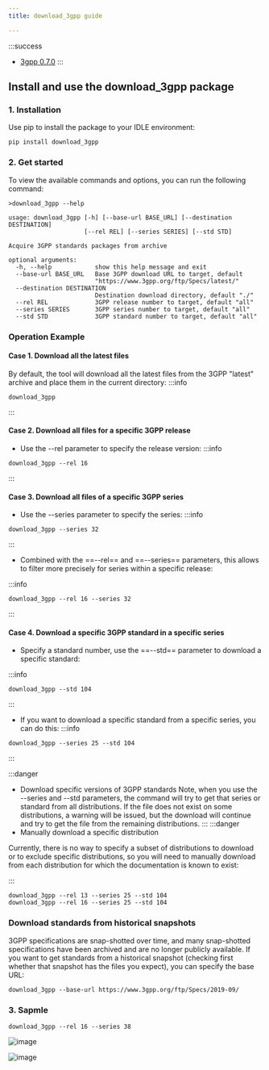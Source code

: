 ```yaml
---
title: download_3gpp guide

---
```


:::success
- [3gpp 0.7.0](https://pypi.org/project/download_3gpp/)
:::

## Install and use the download_3gpp package
### 1. Installation
Use pip to install the package to your IDLE environment:
```bash=
pip install download_3gpp
```
### 2. Get started
To view the available commands and options, you can run the following command:
```bash=
>download_3gpp --help

usage: download_3gpp [-h] [--base-url BASE_URL] [--destination DESTINATION]
                     [--rel REL] [--series SERIES] [--std STD]

Acquire 3GPP standards packages from archive

optional arguments:
  -h, --help            show this help message and exit
  --base-url BASE_URL   Base 3GPP download URL to target, default
                        "https://www.3gpp.org/ftp/Specs/latest/"
  --destination DESTINATION
                        Destination download directory, default "./"
  --rel REL             3GPP release number to target, default "all"
  --series SERIES       3GPP series number to target, default "all"
  --std STD             3GPP standard number to target, default "all"
```

### Operation Example
#### Case 1. Download all the latest files
By default, the tool will download all the latest files from the 3GPP "latest" archive and place them in the current directory:
:::info
```bash=
download_3gpp
```

:::
#### Case 2. Download all files for a specific 3GPP release
- Use the --rel parameter to specify the release version:
:::info
```bash=
download_3gpp --rel 16
```
:::
#### Case 3. Download all files of a specific 3GPP series
- Use the --series parameter to specify the series:
:::info
```bash=
download_3gpp --series 32
```
:::

- Combined with the ==--rel== and ==--series== parameters, this allows to filter more precisely for series within a specific release:

:::info
```bash=
download_3gpp --rel 16 --series 32
```
:::

#### Case 4. Download a specific 3GPP standard in a specific series
- Specify a standard number, use the ==--std== parameter to download a specific standard:

:::info
```bash=
download_3gpp --std 104
```
:::


- If you want to download a specific standard from a specific series, you can do this:
:::info
```bash=
download_3gpp --series 25 --std 104
```
:::

:::danger
- Download specific versions of 3GPP standards
Note, when you use the --series and --std parameters, the command will try to get that series or standard from all distributions. If the file does not exist on some distributions, a warning will be issued, but the download will continue and try to get the file from the remaining distributions.
:::
:::danger
- Manually download a specific distribution

Currently, there is no way to specify a subset of distributions to download or to exclude specific distributions, so you will need to manually download from each distribution for which the documentation is known to exist:

:::
```bash=
download_3gpp --rel 13 --series 25 --std 104
download_3gpp --rel 16 --series 25 --std 104
```

### Download standards from historical snapshots
3GPP specifications are snap-shotted over time, and many snap-shotted specifications have been archived and are no longer publicly available. If you want to get standards from a historical snapshot (checking first whether that snapshot has the files you expect), you can specify the base URL:
```bash=
download_3gpp --base-url https://www.3gpp.org/ftp/Specs/2019-09/
```

### 3. Sapmle
```bash=
download_3gpp --rel 16 --series 38
```

![image](https://hackmd.io/_uploads/Bynrezttyg.png)

![image](https://hackmd.io/_uploads/r1YLgfYY1e.png)
